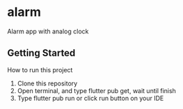 # alarm

Alarm app with analog clock

## Getting Started
How to run this project
1. Clone this repository
2. Open terminal, and type flutter pub get, wait until finish
3. Type flutter pub run or click run button on your IDE
